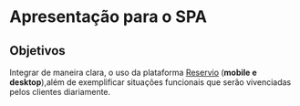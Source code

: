 # Apresentação para o SPA

## Objetivos

Integrar de maneira clara, o uso da plataforma [Reservio](https://www.reservio.com/br/) (**mobile e desktop**),além de exemplificar situações funcionais que serão vivenciadas pelos clientes
diariamente.
